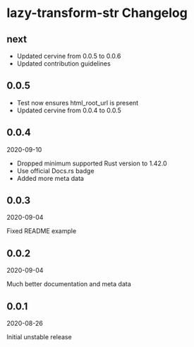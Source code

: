 # lazy-transform-str Changelog

## next

* Updated cervine from 0.0.5 to 0.0.6
* Updated contribution guidelines

## 0.0.5

* Test now ensures html_root_url is present
* Updated cervine from 0.0.4 to 0.0.5

## 0.0.4

2020-09-10

* Dropped minimum supported Rust version to 1.42.0
* Use official Docs.rs badge
* Added more meta data

## 0.0.3

2020-09-04

Fixed README example

## 0.0.2

2020-09-04

Much better documentation and meta data

## 0.0.1

2020-08-26

Initial unstable release
